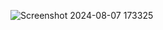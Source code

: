 ![Screenshot 2024-08-07 173325](https://github.com/user-attachments/assets/c1934b09-8882-49b2-a389-05b9829e839b)
